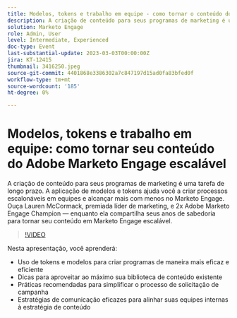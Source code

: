 ```yaml
---
title: Modelos, tokens e trabalho em equipe - como tornar o conteúdo do Adobe Marketo Engage escalável
description: A criação de conteúdo para seus programas de marketing é uma tarefa de longo prazo. A aplicação de modelos e tokens ajuda você a criar processos escalonáveis em equipes e alcançar mais com menos no Marketo Engage. Ouça Lauren McCormack, premiada líder de marketing, e 2x Adobe Marketo Engage Champion — enquanto ela compartilha seus anos de sabedoria para tornar seu conteúdo em Marketo Engage escalável.
solution: Marketo Engage
role: Admin, User
level: Intermediate, Experienced
doc-type: Event
last-substantial-update: 2023-03-03T00:00:00Z
jira: KT-12415
thumbnail: 3416250.jpeg
source-git-commit: 4401868e3386302a7c847197d15ad0fa83bfed0f
workflow-type: tm+mt
source-wordcount: '185'
ht-degree: 0%

---
```



# Modelos, tokens e trabalho em equipe: como tornar seu conteúdo do Adobe Marketo Engage escalável

A criação de conteúdo para seus programas de marketing é uma tarefa de longo prazo. A aplicação de modelos e tokens ajuda você a criar processos escalonáveis em equipes e alcançar mais com menos no Marketo Engage. Ouça Lauren McCormack, premiada líder de marketing, e 2x Adobe Marketo Engage Champion — enquanto ela compartilha seus anos de sabedoria para tornar seu conteúdo em Marketo Engage escalável.

>[!VIDEO](https://video.tv.adobe.com/v/3416250/?quality=12&learn=on)

Nesta apresentação, você aprenderá:

- Uso de tokens e modelos para criar programas de maneira mais eficaz e eficiente
- Dicas para aproveitar ao máximo sua biblioteca de conteúdo existente
- Práticas recomendadas para simplificar o processo de solicitação de campanha
- Estratégias de comunicação eficazes para alinhar suas equipes internas à estratégia de conteúdo
